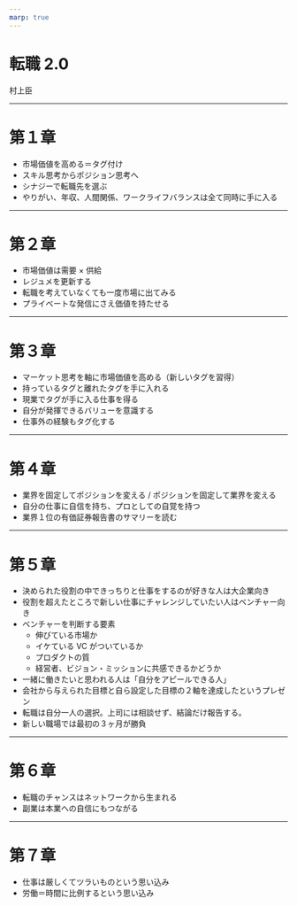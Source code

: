 ```yaml
---
marp: true
---
```


# 転職 2.0

村上臣

---

# 第１章

- 市場価値を高める＝タグ付け
- スキル思考からポジション思考へ
- シナジーで転職先を選ぶ
- やりがい、年収、人間関係、ワークライフバランスは全て同時に手に入る

---

# 第２章

- 市場価値は需要 × 供給
- レジュメを更新する
- 転職を考えていなくても一度市場に出てみる
- プライベートな発信にさえ価値を持たせる

---

# 第３章

- マーケット思考を軸に市場価値を高める（新しいタグを習得）
- 持っているタグと離れたタグを手に入れる
- 現業でタグが手に入る仕事を得る
- 自分が発揮できるバリューを意識する
- 仕事外の経験もタグ化する

---

# 第４章

- 業界を固定してポジションを変える / ポジションを固定して業界を変える
- 自分の仕事に自信を持ち、プロとしての自覚を持つ
- 業界１位の有価証券報告書のサマリーを読む

---

# 第５章

- 決められた役割の中できっちりと仕事をするのが好きな人は大企業向き
- 役割を超えたところで新しい仕事にチャレンジしていたい人はベンチャー向き
- ベンチャーを判断する要素
  - 伸びている市場か
  - イケている VC がついているか
  - プロダクトの質
  - 経営者、ビジョン・ミッションに共感できるかどうか
- 一緒に働きたいと思われる人は「自分をアピールできる人」
- 会社から与えられた目標と自ら設定した目標の２軸を達成したというプレゼン
- 転職は自分一人の選択。上司には相談せず、結論だけ報告する。
- 新しい職場では最初の３ヶ月が勝負

---

# 第６章

- 転職のチャンスはネットワークから生まれる
- 副業は本業への自信にもつながる

---

# 第７章

- 仕事は厳しくてツラいものという思い込み
- 労働＝時間に比例するという思い込み
